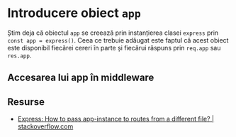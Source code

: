 # Introducere obiect `app`

Știm deja că obiectul `app` se creează prin instanțierea clasei `express` prin `const app = express()`. Ceea ce trebuie adăugat este faptul că acest obiect este disponibil fiecărei cereri în parte și fiecărui răspuns prin `req.app` sau `res.app`.

## Accesarea lui app în middleware



## Resurse

- [Express: How to pass app-instance to routes from a different file? | stackoverflow.com](https://stackoverflow.com/questions/10090414/express-how-to-pass-app-instance-to-routes-from-a-different-file)
